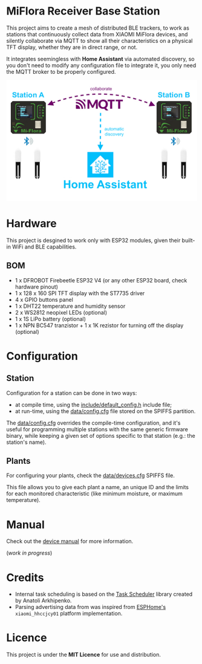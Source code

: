 MiFlora Receiver Base Station
===

This project aims to create a mesh of distributed BLE trackers, to work as stations that continuously collect data from XIAOMI MiFlora devices, and silently collaborate via MQTT to show all their characteristics on a physical TFT display, whether they are in direct range, or not.

It integrates seemingless with **Home Assistant** via automated discovery, so you don't need to modify any configuration file to integrate it, you only need the MQTT broker to be properly configured.

![header](_images/header.jpg)

Hardware
===
This project is desgined to work only with ESP32 modules, given their built-in WiFi and BLE capabilities.

BOM
---
* 1 x DFROBOT Firebeetle ESP32 V4 (or any other ESP32 board, check hardware pinout)
* 1 x 128 x 160 SPI TFT display with the ST7735 driver
* 4 x GPIO buttons panel
* 1 x DHT22 temperature and humidity sensor
* 2 x WS2812 neopixel LEDs (optional)
* 1 x 1S LiPo battery (optional)
* 1 x NPN BC547 tranzistor + 1 x 1K rezistor for turning off the display (optional)

Configuration
===

Station
---
Configuration for a station can be done in two ways:
* at compile time, using the [include/default_config.h](/include/default_config.h) include file;
* at run-time, using the [data/config.cfg](data/config.cfg.sample) file stored on the SPIFFS partition.

The [data/config.cfg](data/config.cfg.sample) overrides the compile-time configuration, and it's useful for programming multiple stations with the same generic firmware binary, while keeping a given set of options specific to that station (e.g.: the station's name).

Plants
---
For configuring your plants, check the [data/devices.cfg](data/devices.cfg) SPIFFS file.

This file allows you to give each plant a name, an unique ID and the limits for each monitored characteristic (like minimum moisture, or maximum temperature).

Manual
===
Check out the [device manual](./MANUAL.md) for more information.

(*work in progress*)

Credits
===
* Internal task scheduling is based on the [Task Scheduler](https://github.com/arkhipenko/TaskScheduler) library created by Anatoli Arkhipenko.
* Parsing advertising data from was inspired from [ESPHome's](https://esphome.io/components/sensor/xiaomi_ble.html) `xiaomi_hhccjcy01` platform implementation.

Licence
===
This project is under the **MIT Licence** for use and distribution.